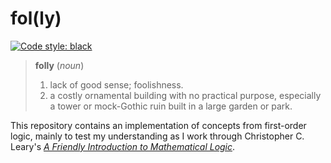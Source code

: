 # fol(ly)

[![Code style: black](https://img.shields.io/badge/code%20style-black-000000.svg)](https://github.com/psf/black)

> **folly** (*noun*)
> 1. lack of good sense; foolishness.
> 2. a costly ornamental building with no practical purpose, especially a tower or mock-Gothic ruin built in a large garden or park.

This repository contains an implementation of concepts from first-order logic, mainly to test my understanding as I work through Christopher C. Leary's [*A Friendly Introduction to Mathematical Logic*](https://knightscholar.geneseo.edu/geneseo-authors/6?utm_source=knightscholar.geneseo.edu%2Fgeneseo-authors%2F6&utm_medium=PDF&utm_campaign=PDFCoverPages).